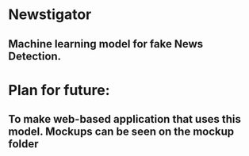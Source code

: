 # Newstigator
## Machine learning model for fake News Detection. 

# Plan for future:
## To make web-based application that uses this model. Mockups can be seen on the mockup folder
